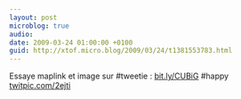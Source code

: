 ```yaml
---
layout: post
microblog: true
audio: 
date: 2009-03-24 01:00:00 +0100
guid: http://xtof.micro.blog/2009/03/24/t1381553783.html
---
```

Essaye maplink et image sur #tweetie : [bit.ly/CUBiG](http://bit.ly/CUBiG)
#happy  [twitpic.com/2ejti](http://twitpic.com/2ejti)
